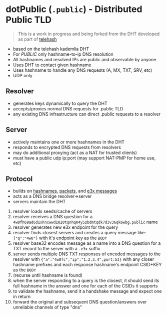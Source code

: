# dotPublic (`.public`) - Distributed Public TLD

> This is a work in progress and being forked from the DHT developed as part of [telehash](http://telehash.org/)

* based on the telehash kademlia DHT
* For *PUBLIC* only hashname-to-ip DNS resolution
* All hashnames and resolved IPs are public and observable by anyone
* Uses DHT to contact given hashname
* Uses hashname to handle any DNS requests (A, MX, TXT, SRV, etc)
* UDP only

## Resolver

* generates keys dynamically to query the DHT
* accepts/proxies normal DNS requests for .public TLD
* any existing DNS infrastructure can direct .public requests to a resolver

## Server

* actively maintains one or more hashnames in the DHT
* responds to encrypted DNS requests from resolvers
* may do additional proxying (act as a NAT for trusted clients)
* must have a public udp ip:port (may support NAT-PMP for home use, etc)

## Protocol

* builds on [hashnames](), [packets](), and [e3x messages]()
* acts as a DNS bridge resolver->server
* servers maintain the DHT

1. resolver loads seeds/cache of servers
2. resolver receives a DNS question for a `4w0fh69ad6d1xhncwwd1020tqnhqm4y5zbdmtqdk7d3v36qk6wbg.public` name
3. resolver generates new e3x endpoint for the query
4. resolver finds closest servers and creates a query message like: `{"q":"4w0"}` with it's endpoint key as the `BODY`
5. resolver base32 encodes message as a name into a DNS question for a TXT record to the server with a `.e3x` suffix
6. server sends multiple DNS TXT responses of encoded messages to the resolver with `{"a":"4w0fc","ip":"1.2.3.4",port:53}` with any closer hashname prefixes and each response hashname's endpoint CSID+KEY as the `BODY`
7. (recurse until hashname is found)
8. when the server responding to a query is the closest, it should send its full hashname in the answer and one for each of the CSIDs it supports
9. to validate the hashname, send it a handshake message and expect one in return
10. forward the original and subsequent DNS question/answers over unreliable channels of type "dns"

